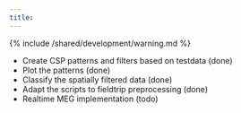 ```yaml
---
title:
---
```


{% include /shared/development/warning.md %}

* Create CSP patterns and filters based on testdata (done)
* Plot the patterns (done)
* Classify the spatially filtered data (done)
* Adapt the scripts to fieldtrip preprocessing (done)
* Realtime MEG implementation (todo)


